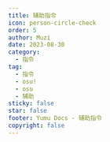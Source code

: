 ```yaml
---
title: 辅助指令
icon: person-circle-check
order: 5
author: Muzi
date: 2023-08-30
category:
  - 指令
tag:
  - 指令
  - osu!
  - osu
  - 辅助
sticky: false
star: false
footer: Yumu Docs - 辅助指令
copyright: false
---
```

